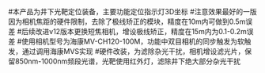 #本产品为井下光靶定位装备，主要功能定位指示灯3D坐标
#注意效果最好的一版因为相机焦距的硬件限制，去除了极线矫正的模块，精度在10m内可做到0.5m误差
#后续改进v12版本更换短焦相机，增设极线矫正，精度在15m内为0.1-0.2m误差
#使用相机型号为海康MV-CH120-100M，功能中双目相机的同步触发为软触发，通过调用海康MVS实现
#硬件改装，为滤除杂光干扰，相机增设滤光片，保留850nm-1000nm频段光谱，光靶使用红外灯，滤除井下绝大部分杂光干扰
